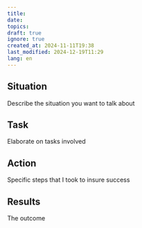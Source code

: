```yaml
---
title: 
date: 
topics: 
draft: true
ignore: true
created_at: 2024-11-11T19:38
last_modified: 2024-12-19T11:29
lang: en
---
```


## Situation

Describe the situation you want to talk about

## Task

Elaborate on tasks involved

## Action

Specific steps that I took to insure success

## Results

The outcome

